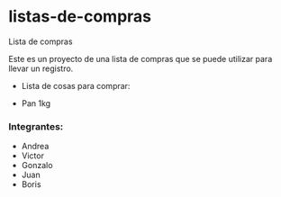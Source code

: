 # listas-de-compras
Lista de compras

Este es un proyecto de una lista de compras que se puede utilizar para llevar un registro.


* Lista de cosas para comprar:

- Pan 1kg

### Integrantes:  

- Andrea  
- Victor  
- Gonzalo  
- Juan  
- Boris  
